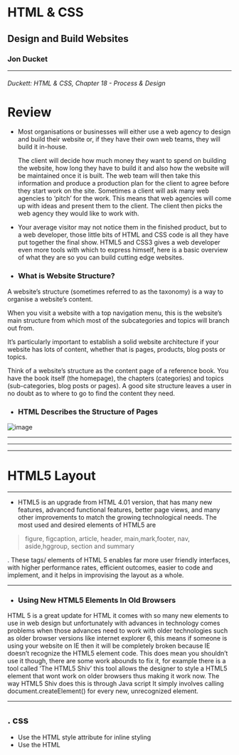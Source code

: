 # HTML & CSS
## Design and Build Websites
### Jon Ducket
_______________________________________
###### Duckett: HTML & CSS, Chapter 18 - Process & Design
# Review
 * Most organisations or businesses will either use a web agency to design and build their website or, if they have their own web teams, they will build it in-house.

    The client will decide how much money they want to spend on building the website, how long they have to build it and also how the website will be maintained once it is built. The web team will then take this information and produce a production plan for the client to agree before they start work on the site.
    Sometimes a client will ask many web agencies to ‘pitch’ for the work. This means that web agencies will come up with ideas and present them to the client. The client then picks the web agency they would like to work with.

* Your average visitor may not notice them in the finished product, but to a web developer, those little bits of HTML and CSS code is all they have put together the final show. HTML5 and CSS3 gives a web developer even more tools with which to express himself, here is a basic overview of what they are so you can build cutting edge websites.

* ### What is Website Structure?
A website’s structure (sometimes referred to as the taxonomy) is a way to organise a website’s content.

When you visit a website with a top navigation menu, this is the website’s main structure from which most of the subcategories and topics will branch out from.

It’s particularly important to establish a solid website architecture if your website has lots of content, whether that is pages, products, blog posts or topics.

Think of a website’s structure as the content page of a reference book. You have the book itself (the homepage), the chapters (categories) and topics (sub-categories, blog posts or pages). A good site structure leaves a user in no doubt as to where to go to find the content they need.

* ### HTML Describes the Structure of Pages
![image](https://th.bing.com/th/id/Rdbc04c1752f38917ef4a4b16468d1b2f?rik=FgbAFOEmFWyQkA&riu=http%3a%2f%2ftutorial.techaltum.com%2fimages%2fhtml.jpg&ehk=%2bVj3%2bBpZYAAM%2b%2fnyX5qu26kId1HiX8AyDXpGQTx%2fqwI%3d&risl=&pid=ImgRaw)
 ______________________
 _____________________
 _________________________

 # HTML5 Layout
 ___
 * HTML5 is an upgrade from HTML 4.01 version, that has many new features, advanced functional features, better page views, and many other improvements to match the growing technological needs. The most used and desired elements of HTML5 are 
 > figure, figcaption, article, header,
 > main,mark,footer, nav, aside,hggroup, section 
 > and summary 

  . These tags/ elements of HTML 5 enables far more user friendly interfaces, with higher performance rates, efficient outcomes, easier to code and implement, and it helps in improvising the layout as a whole.
___
 * ### Using New HTML5 Elements In Old Browsers
 HTML 5 is a great update for HTML it comes with so many new elements to use in web design but unfortunately with advances in technology comes problems when those advances need to work with older technologies such as older browser versions like internet explorer 6, this means if someone is using your website on IE then it will be completely broken because IE doesn’t recognize the HTML5 element code. This does mean you shouldn’t use it though, there are some work abounds to fix it, for example there is a tool called ‘The HTML5 Shiv’ this tool allows the designer to style a HTML5 element that wont work on older browsers thus making it work now. The way HTML5 Shiv does this is through Java script It simply involves calling document.createElement() for every new, unrecognized element.
 ___

## . css
* Use the HTML style attribute for inline styling
* Use the HTML <style> element to define internal CSS
* Use the HTML <link> element to refer to an external CSS file
* Use the HTML <head> element to store <style> and <link> elements
* Use the CSS color property for text colors
* Use the CSS font-family property for text fonts
* Use the CSS font-size property for text sizes
* Use the CSS border property for borders
* Use the CSS padding property for space inside the border
* Use the CSS margin property for space outside the border

 ### Note : 
 Symantec : we use it to tell other developers whats this , And give a meaning for the developers  that will be header main or footer ,nav and etc ... it doesnt make any reflect to my webpage  .


                

